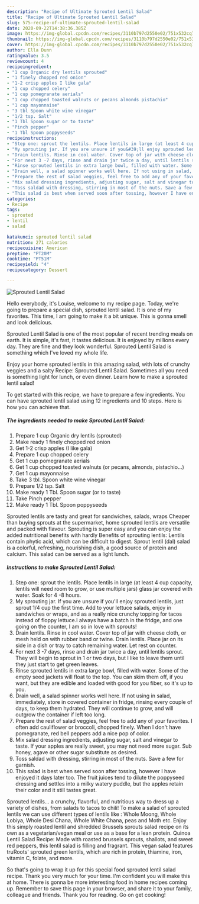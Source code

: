 ```yaml
---
description: "Recipe of Ultimate Sprouted Lentil Salad"
title: "Recipe of Ultimate Sprouted Lentil Salad"
slug: 575-recipe-of-ultimate-sprouted-lentil-salad
date: 2020-09-22T14:38:36.385Z
image: https://img-global.cpcdn.com/recipes/3110b797d2550e02/751x532cq70/sprouted-lentil-salad-recipe-main-photo.jpg
thumbnail: https://img-global.cpcdn.com/recipes/3110b797d2550e02/751x532cq70/sprouted-lentil-salad-recipe-main-photo.jpg
cover: https://img-global.cpcdn.com/recipes/3110b797d2550e02/751x532cq70/sprouted-lentil-salad-recipe-main-photo.jpg
author: Ella Dunn
ratingvalue: 3.5
reviewcount: 4
recipeingredient:
- "1 cup Organic dry lentils sprouted"
- "1 finely chopped red onion"
- "1-2 crisp apples I like gala"
- "1 cup chopped celery"
- "1 cup pomegranate aerials"
- "1 cup chopped toasted walnuts or pecans almonds pistachio"
- "1 cup mayonnaise"
- "3 tbl Spoon white wine vinegar"
- "1/2 tsp. Salt"
- "1 Tbl Spoon sugar or to taste"
- "Pinch pepper"
- "1 Tbl Spoon poppyseeds"
recipeinstructions:
- "Step one: sprout the lentils. Place lentils in large (at least 4 cup capacity, lentils will need room to grow, or use multiple jars) glass jar covered with water. Soak for 4 -8 hours."
- "My sprouting jar. If you are unsure if you&#39;ll enjoy sprouted lentils, just sprout 1/4 cup the first time. Add to your lettuce salads, enjoy in sandwiches or wraps, and as a really nice crunchy topping for tacos instead of floppy lettuce.I always have a batch in the fridge, and one going on the counter, I am so in love with sprouts!"
- "Drain lentils. Rinse in cool water. Cover top of jar with cheese cloth, or mesh held on with rubber band or twine. Drain lentils. Place jar on its side in a dish or tray to catch remaining water. Let rest on counter."
- "For next 3 -7 days, rinse and drain jar twice a day, until lentils sprout. They will begin to sprout in 1 or two days, but I like to leave them until they just start to get green leaves."
- "Rinse sprouted lentils in extra large bowl, filled with water. Some of the empty seed jackets will float to the top. You can skim them off, if you want, but they are edible and loaded with good for you fiber, so it&#39;s up to you."
- "Drain well, a salad spinner works well here. If not using in salad, immediately, store in covered container in fridge, rinsing every couple of days, to keep them hydrated. They will continue to grow, and will outgrow the container if left too long."
- "Prepare the rest of salad veggies, feel free to add any of your favorites. I often add cauliflower or broccoli, chopped finely. When I don&#39;t have pomegranate, red bell peppers add a nice pop of color."
- "Mix salad dressing ingredients, adjusting sugar, salt and vinegar to taste. If your apples are really sweet, you may not need more sugar. Sub honey, agave or other sugar substitute as desired."
- "Toss saldad with dressing, stirring in most of the nuts. Save a few for garnish."
- "This salad is best when served soon after tossing, however I have enjoyed it days later too. The fruit juices tend to dilute the poppyseed dressing and settles into a milky watery puddle, but the apples retain their color and it still tastes great."
categories:
- Recipe
tags:
- sprouted
- lentil
- salad

katakunci: sprouted lentil salad 
nutrition: 271 calories
recipecuisine: American
preptime: "PT20M"
cooktime: "PT51M"
recipeyield: "4"
recipecategory: Dessert

---
```



![Sprouted Lentil Salad](https://img-global.cpcdn.com/recipes/3110b797d2550e02/751x532cq70/sprouted-lentil-salad-recipe-main-photo.jpg)

Hello everybody, it's Louise, welcome to my recipe page. Today, we're going to prepare a special dish, sprouted lentil salad. It is one of my favorites. This time, I am going to make it a bit unique. This is gonna smell and look delicious.

Sprouted Lentil Salad is one of the most popular of recent trending meals on earth. It is simple, it's fast, it tastes delicious. It is enjoyed by millions every day. They are fine and they look wonderful. Sprouted Lentil Salad is something which I've loved my whole life.

Enjoy your home sprouted lentils in this amazing salad, with lots of crunchy veggies and a salty Recipe: Sprouted Lentil Salad. Sometimes all you need is something light for lunch, or even dinner. Learn how to make a sprouted lentil salad!


To get started with this recipe, we have to prepare a few ingredients. You can have sprouted lentil salad using 12 ingredients and 10 steps. Here is how you can achieve that.

##### The ingredients needed to make Sprouted Lentil Salad:

1. Prepare 1 cup Organic dry lentils (sprouted)
1. Make ready 1 finely chopped red onion
1. Get 1-2 crisp apples (I like gala)
1. Prepare 1 cup chopped celery
1. Get 1 cup pomegranate aerials
1. Get 1 cup chopped toasted walnuts (or pecans, almonds, pistachio...)
1. Get 1 cup mayonnaise
1. Take 3 tbl. Spoon white wine vinegar
1. Prepare 1/2 tsp. Salt
1. Make ready 1 Tbl. Spoon sugar (or to taste)
1. Take Pinch pepper
1. Make ready 1 Tbl. Spoon poppyseeds


Sprouted lentils are tasty and great for sandwiches, salads, wraps Cheaper than buying sprouts at the supermarket, home sprouted lentils are versatile and packed with flavour. Sprouting is super easy and you can enjoy the added nutritional benefits with hardly Benefits of sprouting lentils: Lentils contain phytic acid, which can be difficult to digest. Sprout lentil (dal) salad is a colorful, refreshing, nourishing dish, a good source of protein and calcium. This salad can be served as a light lunch. 

##### Instructions to make Sprouted Lentil Salad:

1. Step one: sprout the lentils. Place lentils in large (at least 4 cup capacity, lentils will need room to grow, or use multiple jars) glass jar covered with water. Soak for 4 -8 hours.
1. My sprouting jar. If you are unsure if you&#39;ll enjoy sprouted lentils, just sprout 1/4 cup the first time. Add to your lettuce salads, enjoy in sandwiches or wraps, and as a really nice crunchy topping for tacos instead of floppy lettuce.I always have a batch in the fridge, and one going on the counter, I am so in love with sprouts!
1. Drain lentils. Rinse in cool water. Cover top of jar with cheese cloth, or mesh held on with rubber band or twine. Drain lentils. Place jar on its side in a dish or tray to catch remaining water. Let rest on counter.
1. For next 3 -7 days, rinse and drain jar twice a day, until lentils sprout. They will begin to sprout in 1 or two days, but I like to leave them until they just start to get green leaves.
1. Rinse sprouted lentils in extra large bowl, filled with water. Some of the empty seed jackets will float to the top. You can skim them off, if you want, but they are edible and loaded with good for you fiber, so it&#39;s up to you.
1. Drain well, a salad spinner works well here. If not using in salad, immediately, store in covered container in fridge, rinsing every couple of days, to keep them hydrated. They will continue to grow, and will outgrow the container if left too long.
1. Prepare the rest of salad veggies, feel free to add any of your favorites. I often add cauliflower or broccoli, chopped finely. When I don&#39;t have pomegranate, red bell peppers add a nice pop of color.
1. Mix salad dressing ingredients, adjusting sugar, salt and vinegar to taste. If your apples are really sweet, you may not need more sugar. Sub honey, agave or other sugar substitute as desired.
1. Toss saldad with dressing, stirring in most of the nuts. Save a few for garnish.
1. This salad is best when served soon after tossing, however I have enjoyed it days later too. The fruit juices tend to dilute the poppyseed dressing and settles into a milky watery puddle, but the apples retain their color and it still tastes great.


Sprouted lentils… a crunchy, flavorful, and nutritious way to dress up a variety of dishes, from salads to tacos to chili! To make a salad of sprouted lentils we can use different types of lentils like : Whole Moong, Whole Lobiya, Whole Desi Chana, Whole White Chana, peas and Moth etc. Enjoy this simply roasted lentil and shredded Brussels sprouts salad recipe on its own as a vegetarian/vegan meal or use as a base for a lean protein. Quinoa Lentil Salad Recipe: Made with roasted brussels sprouts, shallots, and sweet red peppers, this lentil salad is filling and fragrant. This vegan salad features truRoots&#39; sprouted green lentils, which are rich in protein, thiamine, iron, vitamin C, folate, and more. 

So that's going to wrap it up for this special food sprouted lentil salad recipe. Thank you very much for your time. I'm confident you will make this at home. There is gonna be more interesting food in home recipes coming up. Remember to save this page in your browser, and share it to your family, colleague and friends. Thank you for reading. Go on get cooking!

